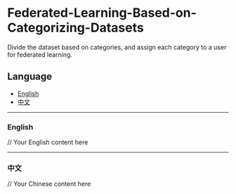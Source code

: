 # Federated-Learning-Based-on-Categorizing-Datasets
 Divide the dataset based on categories, and assign each category to a user for federated learning.

## Language

- [English](#english)
- [中文](#中文)

---

### English

// Your English content here

---

### 中文

// Your Chinese content here
